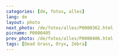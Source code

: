 ```yaml
---
categories: [de, fotos, alles]
lang: de
layout: photo
next_photo: /de/fotos/alles/P0000362.html
picname: P0000405
prev_photo: /de/fotos/alles/P0000406.html
tags: [Dead Grass, Oryx, Zebra]
---
```

